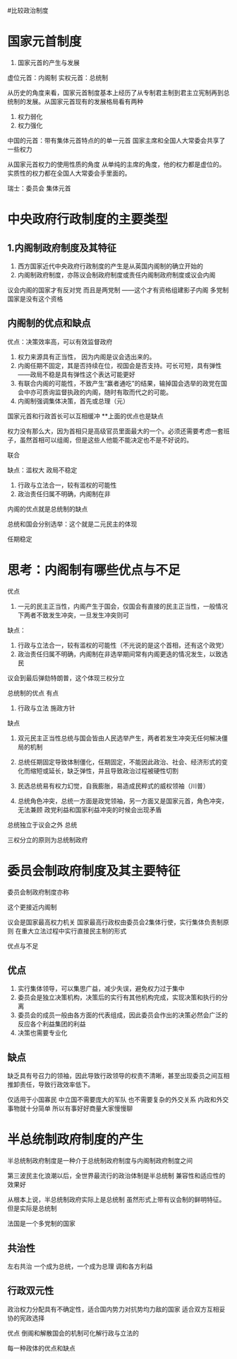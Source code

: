 #比较政治制度 
# 国家元首制度

1. 国家元首的产生与发展

虚位元首：内阁制
实权元首：总统制

从历史的角度来看，国家元首制度基本上经历了从专制君主制到君主立宪制再到总统制的发展。从国家元首现有的发展格局看有两种
1. 权力弱化
2. 权力强化


中国的元首：带有集体元首特点的的单一元首    国家主席和全国人大常委会共享了一些权力

从国家元首权力的使用性质的角度
从单纯的主席的角度，他的权力都是虚位的。实质性的权力都在全国人大常委会手里面的。


瑞士：委员会   集体元首

# 中央政府行政制度的主要类型

## 1.内阁制政府制度及其特征
1. 西方国家近代中央政府行政制度的产生是从英国内阁制的确立开始的
2. 内阁制政府制度，亦陈议会制政府制度或责任内阁制政府制度或议会内阁

议会内阁的国家才有反对党   而且是两党制 ——这个才有资格组建影子内阁  多党制国家是没有这个资格

## 内阁制的优点和缺点

优点：决策效率高，可以有效监督政府

1. 权力来源具有正当性，  因为内阁是议会选出来的。
2. 内阁任期不固定，其是否持续在位，视国会是否支持。可长可短，具有弹性——政局不稳是具有弹性这个表达可能更好
3. 有联合内阁的可能性，不致产生“赢者通吃”的结果，输掉国会选举的政党在国会中亦可质询监督执政的内阁，随时有取而代之的可能。
4. 内阁制强调集体决策，首先或总理（元）

国家元首和行政首长可以互相缓冲     **上面的优点也是缺点

权力没有那么大，因为首相只是高级官员里面最大的一个。必须还需要考虑一套班子，虽然首相可以组阁，但是这些人他能不能决定也不是不好说的。

联合

缺点：滥权大  政局不稳定

1. 行政与立法合一，较有滥权的可能性
2. 政治责任归属不明确，内阁制在非

内阁的优点就是总统制的缺点

总统和国会分别选举：这个就是二元民主的体现

任期稳定

# 思考：内阁制有哪些优点与不足

优点
1. 一元的民主正当性，内阁产生于国会，仅国会有直接的民主正当性，一般情况下两者不致发生冲突，一旦发生冲突则可


缺点：
1. 行政与立法合一，较有滥权的可能性（不光说的是这个首相，还有这个政党）
2. 政治责任归属不明确，内阁制在非选举期间常有内阁更迭的情况发生，以致选民

议会到最后弹劾特朗普，这个体现三权分立

总统制的优点
有点
1. 行政与立法
施政方针

缺点
1. 双元民主正当性总统与国会皆由人民选举产生，两者若发生冲突无任何解决僵局的机制
2. 总统任期固定导致体制僵化，任期固定，不能因此政治、社会、经济形式的变化而缩短或延长，缺乏弹性，并且导致政治过程被硬性切割


4. 民选总统易有权力幻觉，自我膨胀，易造成民粹式的威权领袖（川普）
5. 总统角色冲突，总统一方面是政党领袖，另一方面又是国家元首，角色冲突，无法兼顾    政党利益和国家利益冲突的时候会出现矛盾

总统独立于议会之外
总统

三权分立的原则为总统制政府


# 委员会制政府制度及其主要特征

委员会制政府制度亦称

这个更接近内阁制

议会是国家最高权力机关
国家最高行政权由委员会2集体行使，实行集体负责制原则
在重大立法过程中实行直接民主制的形式

优点与不足

## 优点


1. 实行集体领导，可以集思广益，减少失误，避免权力过于集中
2. 委员会是独立决策机构，决策后的实行有其他机构完成，实现决策和执行的分离
3. 委员会的成员一般由各方面的代表组成，因此委员会作出的决策必然会广泛的反应各个利益集团的利益
4. 决策也需要专业化


## 缺点
缺乏具有号召力的领袖，因此导致行政领导的权责不清晰，甚至出现委员之间互相推卸责任，导致行政效率低下。

仅适用于小国寡民            中立国不需要庞大的军队   也不需要复杂的外交关系      内政和外交事物就十分简单   所以有事好好商量大家慢慢聊


# 半总统制政府制度的产生

半总统制政府制度是一种介于总统制政府制度与内阁制政府制度之间

第三波民主化浪潮以后，全世界最流行的政治体制是半总统制        兼容性和适应性的效果好

从根本上说，半总统制政府实际上是总统制   虽然形式上带有议会制的鲜明特征。但是实际是总统制

法国是一个多党制的国家

## 共治性

左右共治   一个成为总统，一个成为总理   调和各方利益

## 行政双元性

政治权力分配具有不确定性，适合国内势力对抗势均力敌的国家     适合双方互相妥协的宪政选择


优点
倒阁和解散国会的机制可化解行政与立法的

每一种政体的优点和缺点

